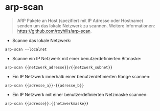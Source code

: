 # arp-scan

> ARP Pakete an Host (spezifiert mit IP Adresse oder Hostname) senden um das lokale Netzwerk zu scannen.
> Weitere Informationen: <https://github.com/royhills/arp-scan>.

- Scanne das lokale Netzwerk:

`arp-scan --localnet`

- Scanne ein IP Netzwerk mit einer benutzerdefinierten Bitmaske:

`arp-scan {{netzwerk_adresse}}/{{netzwerk_subnet}}`

- Ein IP Netzwerk innerhalb einer benutzerdefinierten Range scannen:

`arp-scan {{adresse_a}}-{{adresse_b}}`

- Ein IP Netzwerk mit einer benutzerdefinierten Netzmaske scannen:

`arp-scan {{adresse}}:{{netzwerkmaske}}`
